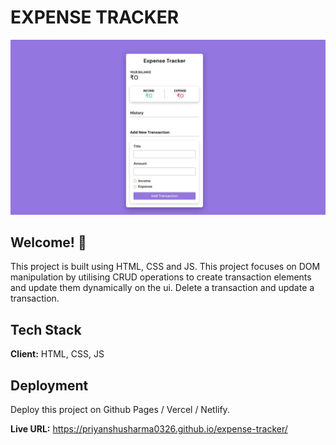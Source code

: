 # EXPENSE TRACKER

![Design preview for Expense Tracker](./design/desktop-design.jpg)

## Welcome! 👋

This project is built using HTML, CSS and JS.
This project focuses on DOM manipulation by utilising CRUD operations to create transaction elements and update them dynamically on the ui. Delete a transaction and update a transaction.

## Tech Stack

**Client:** HTML, CSS, JS

## Deployment

Deploy this project on Github Pages / Vercel / Netlify.

**Live URL:** https://priyanshusharma0326.github.io/expense-tracker/
